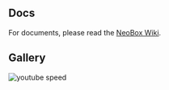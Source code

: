 ## Docs
For documents, please read the [NeoBox Wiki](https://github.com/moqsien/neobox/wiki).

## Gallery

![youtube speed](https://github.com/moqsien/neobox/blob/main/docs/youtube.png)
